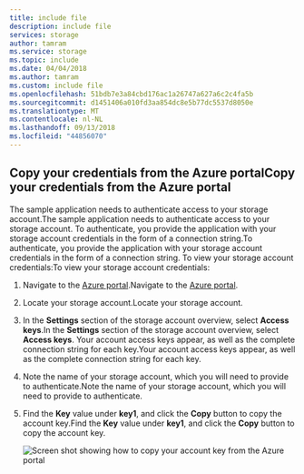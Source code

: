 ```yaml
---
title: include file
description: include file
services: storage
author: tamram
ms.service: storage
ms.topic: include
ms.date: 04/04/2018
ms.author: tamram
ms.custom: include file
ms.openlocfilehash: 51bdb7e3a84cbd176ac1a26747a627a6c2c4fa5b
ms.sourcegitcommit: d1451406a010fd3aa854dc8e5b77dc5537d8050e
ms.translationtype: MT
ms.contentlocale: nl-NL
ms.lasthandoff: 09/13/2018
ms.locfileid: "44856070"
---
```

## <a name="copy-your-credentials-from-the-azure-portal"></a><span data-ttu-id="8af72-103">Copy your credentials from the Azure portal</span><span class="sxs-lookup"><span data-stu-id="8af72-103">Copy your credentials from the Azure portal</span></span>

<span data-ttu-id="8af72-104">The sample application needs to authenticate access to your storage account.</span><span class="sxs-lookup"><span data-stu-id="8af72-104">The sample application needs to authenticate access to your storage account.</span></span> <span data-ttu-id="8af72-105">To authenticate, you provide the application with your storage account credentials in the form of a connection string.</span><span class="sxs-lookup"><span data-stu-id="8af72-105">To authenticate, you provide the application with your storage account credentials in the form of a connection string.</span></span> <span data-ttu-id="8af72-106">To view your storage account credentials:</span><span class="sxs-lookup"><span data-stu-id="8af72-106">To view your storage account credentials:</span></span>

1. <span data-ttu-id="8af72-107">Navigate to the [Azure portal](https://portal.azure.com).</span><span class="sxs-lookup"><span data-stu-id="8af72-107">Navigate to the [Azure portal](https://portal.azure.com).</span></span>
2. <span data-ttu-id="8af72-108">Locate your storage account.</span><span class="sxs-lookup"><span data-stu-id="8af72-108">Locate your storage account.</span></span>
3. <span data-ttu-id="8af72-109">In the **Settings** section of the storage account overview, select **Access keys**.</span><span class="sxs-lookup"><span data-stu-id="8af72-109">In the **Settings** section of the storage account overview, select **Access keys**.</span></span> <span data-ttu-id="8af72-110">Your account access keys appear, as well as the complete connection string for each key.</span><span class="sxs-lookup"><span data-stu-id="8af72-110">Your account access keys appear, as well as the complete connection string for each key.</span></span>
4. <span data-ttu-id="8af72-111">Note the name of your storage account, which you will need to provide to authenticate.</span><span class="sxs-lookup"><span data-stu-id="8af72-111">Note the name of your storage account, which you will need to provide to authenticate.</span></span>   
5. <span data-ttu-id="8af72-112">Find the **Key** value under **key1**, and click the **Copy** button to copy the account key.</span><span class="sxs-lookup"><span data-stu-id="8af72-112">Find the **Key** value under **key1**, and click the **Copy** button to copy the account key.</span></span>

    ![Screen shot showing how to copy your account key from the Azure portal](media/storage-copy-account-key-portal/portal-account-key.png)
